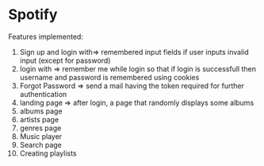 # Spotify
Features implemented:

1. Sign up and login with=> remembered input fields if user inputs invalid input (except for password)
2. login with => remember me while login so that if login is successfull then username and password is remembered using cookies
3. Forgot Password => send a mail having the token required for further authentication
4. landing page => after login, a page that randomly displays some albums
5. albums page 
6. artists page
7. genres page
8. Music player
9. Search page
10. Creating playlists